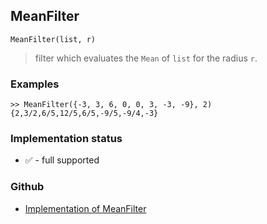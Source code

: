 ## MeanFilter

```
MeanFilter(list, r)
```

> filter which evaluates the `Mean` of `list` for the radius `r`. 
 

### Examples

```
>> MeanFilter({-3, 3, 6, 0, 0, 3, -3, -9}, 2) 
{2,3/2,6/5,12/5,6/5,-9/5,-9/4,-3} 
```

### Implementation status

* &#x2705; - full supported

### Github

* [Implementation of MeanFilter](https://github.com/axkr/symja_android_library/blob/master/symja_android_library/matheclipse-core/src/main/java/org/matheclipse/core/builtin/FilterFunctions.java#L84) 

